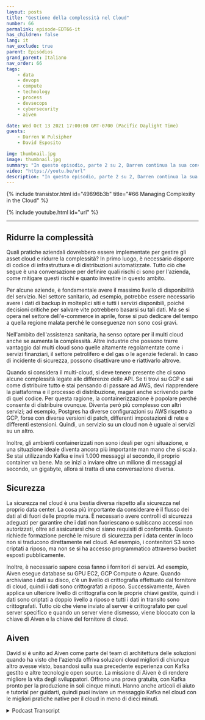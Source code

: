 ```yaml
---
layout: posts
title: "Gestione della complessità nel Cloud"
number: 66
permalink: episode-EDT66-it
has_children: false
lang: it
nav_exclude: true
parent: Episódios
grand_parent: Italiano
nav_order: 66
tags:
    - data
    - devops
    - compute
    - technology
    - process
    - devsecops
    - cybersecurity
    - aiven

date: Wed Oct 13 2021 17:00:00 GMT-0700 (Pacific Daylight Time)
guests:
    - Darren W Pulsipher
    - David Esposito

img: thumbnail.jpg
image: thumbnail.jpg
summary: "In questo episodio, parte 2 su 2, Darren continua la sua conversazione con David Esposito, Global Solution Architect di Aiven, riguardo all'accelerazione dell'adozione del cloud, riducendo complessità e costi."
video: "https://youtu.be/url"
description: "In questo episodio, parte 2 su 2, Darren continua la sua conversazione con David Esposito, Global Solution Architect di Aiven, riguardo all'accelerazione dell'adozione del cloud, riducendo complessità e costi."
---
```


<div>
{% include transistor.html id="49896b3b" title="#66 Managing Complexity in the Cloud" %}

{% include youtube.html id="url" %}
</div>

---

## Ridurre la complessità

Quali pratiche aziendali dovrebbero essere implementate per gestire gli asset cloud e ridurre la complessità? In primo luogo, è necessario disporre di codice di infrastruttura e di distribuzioni automatizzate. Tutto ciò che segue è una conversazione per definire quali rischi ci sono per l'azienda, come mitigare questi rischi e quanto investire in questo ambito.

Per alcune aziende, è fondamentale avere il massimo livello di disponibilità del servizio. Nel settore sanitario, ad esempio, potrebbe essere necessario avere i dati di backup in molteplici siti e tutti i servizi disponibili, poiché decisioni critiche per salvare vite potrebbero basarsi su tali dati. Ma se si opera nel settore dell'e-commerce in aprile, forse si può dedicare del tempo a quella regione malata perché le conseguenze non sono così gravi.

Nell'ambito dell'assistenza sanitaria, ha senso optare per il multi cloud anche se aumenta la complessità. Altre industrie che possono trarre vantaggio dal multi cloud sono quelle altamente regolamentate come i servizi finanziari, il settore petrolifero e del gas o le agenzie federali. In caso di incidente di sicurezza, possono disattivare uno e riattivarlo altrove.

Quando si considera il multi-cloud, si deve tenere presente che ci sono alcune complessità legate alle differenze delle API. Se ti trovi su GCP e sai come distribuire tutto e stai pensando di passare ad AWS, devi riapprendere la piattaforma e il processo di distribuzione, magari anche scrivendo parte di quel codice. Per questa ragione, la containerizzazione è popolare perché consente di distribuire ovunque. Diventa però più complesso con altri servizi; ad esempio, Postgres ha diverse configurazioni su AWS rispetto a GCP, forse con diverse versioni di patch, differenti impostazioni di rete e differenti estensioni. Quindi, un servizio su un cloud non è uguale ai servizi su un altro.

Inoltre, gli ambienti containerizzati non sono ideali per ogni situazione, e una situazione ideale diventa ancora più importante man mano che si scala. Se stai utilizzando Kafka e invii 1.000 messaggi al secondo, il proprio container va bene. Ma se inizi a inviare oltre un milione di messaggi al secondo, un gigabyte, allora si tratta di una conversazione diversa.

## Sicurezza

La sicurezza nel cloud è una bestia diversa rispetto alla sicurezza nel proprio data center. La cosa più importante da considerare è il flusso dei dati al di fuori delle proprie mura. È necessario avere controlli di sicurezza adeguati per garantire che i dati non fuoriescano o subiscano accessi non autorizzati, oltre ad assicurarsi che ci siano requisiti di conformità. Questo richiede formazione perché le misure di sicurezza per i data center in loco non si traducono direttamente nel cloud. Ad esempio, i contenitori S3 sono criptati a riposo, ma non se si ha accesso programmatico attraverso bucket esposti pubblicamente.

Inoltre, è necessario sapere cosa fanno i fornitori di servizi. Ad esempio, Aiven esegue database su GPU EC2, GCP Compute o Azure. Quando archiviano i dati su disco, c'è un livello di crittografia effettuato dal fornitore di cloud, quindi i dati sono crittografati a riposo. Successivamente, Aiven applica un ulteriore livello di crittografia con le proprie chiavi gestite, quindi i dati sono criptati a doppio livello a riposo e tutti i dati in transito sono crittografati. Tutto ciò che viene inviato al server è crittografato per quel server specifico e quando un server viene dismesso, viene bloccato con la chiave di Aiven e la chiave del fornitore di cloud.

## Aiven

David si è unito ad Aiven come parte del team di architettura delle soluzioni quando ha visto che l'azienda offriva soluzioni cloud migliori di chiunque altro avesse visto, basandosi sulla sua precedente esperienza con Kafka gestito e altre tecnologie open source. La missione di Aiven è di rendere migliore la vita degli sviluppatori. Offrono una prova gratuita, con Kafka pronto per la produzione in soli cinque minuti. Hanno anche articoli di aiuto e tutorial per guidarti, quindi puoi inviare un messaggio Kafka nel cloud con le migliori pratiche native per il cloud in meno di dieci minuti.



<details>
<summary> Podcast Transcript </summary>

<p></p>

</details>
